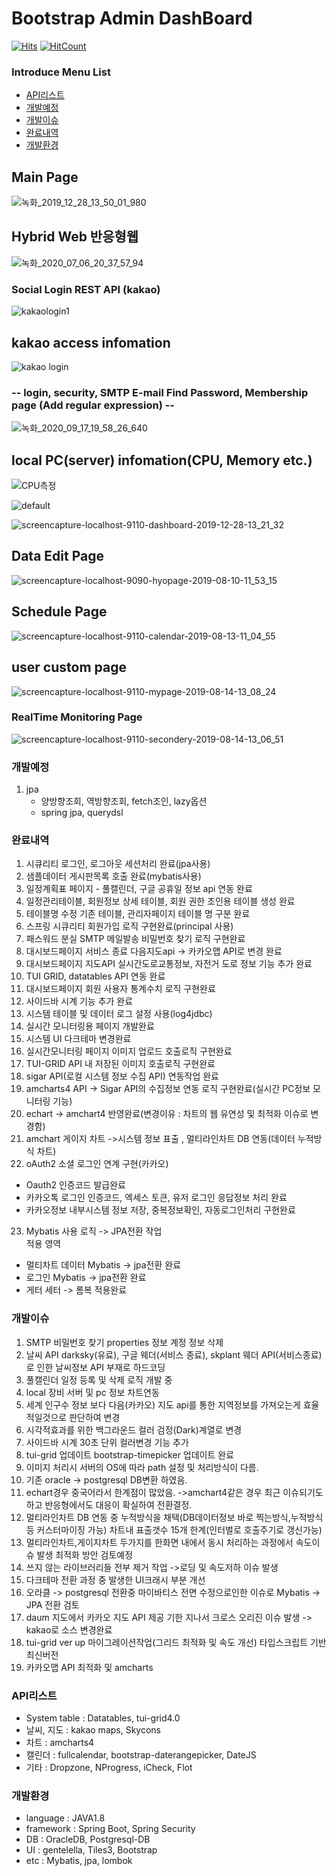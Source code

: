 # Bootstrap Admin DashBoard
[![Hits](https://hits.seeyoufarm.com/api/count/incr/badge.svg?url=https%3A%2F%2Fgithub.com%2Fldk-hub%2FDashBoard&count_bg=%235A8738&title_bg=%236D1313&icon=&icon_color=%23FF0000&title=hits&edge_flat=false)](https://hits.seeyoufarm.com)
[![HitCount](https://img.shields.io/badge/lisence-MIT-green.svg)](https://github.com/ldk-hub/DashBoard/blob/master/LICENSE)

### Introduce Menu List

 * [API리스트](#API리스트)
 * [개발예정](#개발예정)
 * [개발이슈](#개발이슈)
 * [완료내역](#완료내역)
 * [개발환경](#개발환경)
  
## Main Page
![녹화_2019_12_28_13_50_01_980](https://user-images.githubusercontent.com/12209348/71539042-5dd14980-2979-11ea-973a-dc58d91aa385.gif)

## Hybrid Web 반응형웹  
![녹화_2020_07_06_20_37_57_94](https://user-images.githubusercontent.com/12209348/86919343-0bac8480-c163-11ea-964d-27a09acf5618.gif)  

### Social Login REST API (kakao)  
![kakaologin1](https://user-images.githubusercontent.com/12209348/93009605-071aa700-f5be-11ea-919d-d857eb2b3f91.gif)  

## kakao access infomation
![kakao login](https://user-images.githubusercontent.com/12209348/93009603-05e97a00-f5be-11ea-80b7-857aaf9ce214.PNG)  

### -- login, security, SMTP E-mail Find Password, Membership page (Add regular expression) --
![녹화_2020_09_17_19_58_26_640](https://user-images.githubusercontent.com/12209348/93462004-93133280-f920-11ea-9e8b-f371971def37.gif)  

## local PC(server) infomation(CPU, Memory etc.)

![CPU측정](https://user-images.githubusercontent.com/12209348/71538778-79862100-2974-11ea-891f-e0706ec22af9.gif)

![default](https://user-images.githubusercontent.com/12209348/43362948-91c6f26e-9332-11e8-9ef2-5738fb58c32e.PNG)



![screencapture-localhost-9110-dashboard-2019-12-28-13_21_32](https://user-images.githubusercontent.com/12209348/71538837-455f3000-2975-11ea-9f2c-240ce6180186.png)

## Data Edit Page
![screencapture-localhost-9090-hyopage-2019-08-10-11_53_15](https://user-images.githubusercontent.com/12209348/62841157-bca26900-bcdf-11e9-894a-2d77cfc81e2f.png)

## Schedule Page
![screencapture-localhost-9110-calendar-2019-08-13-11_04_55](https://user-images.githubusercontent.com/12209348/62910147-6524fb80-bdba-11e9-96c3-aeff500369ea.png)

## user custom page
![screencapture-localhost-9110-mypage-2019-08-14-13_08_24](https://user-images.githubusercontent.com/12209348/62994061-f668a080-be94-11e9-9d0d-b53208b15b30.png)


### RealTime Monitoring Page
![screencapture-localhost-9110-secondery-2019-08-14-13_06_51](https://user-images.githubusercontent.com/12209348/62994062-f7013700-be94-11e9-9c0b-ac9eab6c3510.png)


### 개발예정
1. jpa   
   - 양방향조회, 역방향조회, fetch조인, lazy옵션  
   - spring jpa, querydsl  

### 완료내역
1. 시큐리티 로그인, 로그아웃 세션처리 완료(jpa사용)
2. 샘플데이터 게시판목록 호출 완료(mybatis사용)
3. 일정계획표 페이지 - 풀캘린더, 구글 공휴일 정보 api 연동 완료
4. 일정관리테이블, 회원정보 상세 테이블, 회원 권한 조인용 테이블 생성 완료
5. 테이블명 수정 기존 테이블, 관리자페이지 테이블 명 구분 완료
6. 스프링 시큐리티 회원가입 로직 구현완료(principal 사용)
7. 패스워드 분실 SMTP 메일발송 비밀번호 찾기 로직 구현완료
8. 대시보드페이지 서비스 종료 다음지도api -> 카카오맵 API로 변경 완료
9. 대시보드페이지 지도API 실시간도로교통정보, 자전거 도로 정보 기능 추가 완료
10. TUI GRID, datatables API 연동 완료 
11. 대시보드페이지 회원 사용자 통계수치 로직 구현완료
12. 사이드바 시계 기능 추가 완료
13. 시스템 테이블 및 데이터 로그 설정 사용(log4jdbc)
14. 실시간 모니터링용 페이지 개발완료
15. 시스템 UI 다크테마 변경완료
16. 실시간모니터링 페이지 이미지 업로드 호출로직 구현완료 
17. TUI-GRID API 내 저장된 이미지 호출로직 구현완료
18. sigar API(로컬 시스템 정보 수집 API) 연동작업 완료
19. amcharts4 API -> Sigar API의 수집정보 연동 로직 구현완료(실시간 PC정보 모니터링 기능)
20. echart -> amchart4 반영완료(변경이유 : 차트의 웹 유연성 및 최적화 이슈로 변경함)
21. amchart 게이지 차트 ->시스템 정보 표출 , 멀티라인차트 DB 연동(데이터 누적방식 차트)
22. oAuth2 소셜 로그인 연계 구현(카카오)  
   - Oauth2 인증코드 발급완료  
   - 카카오톡 로그인 인증코드, 엑세스 토큰, 유저 로그인 응답정보 처리 완료  
   - 카카오정보 내부시스템 정보 저장, 중복정보확인, 자동로그인처리 구현완료  
23. Mybatis 사용 로직 -> JPA전환 작업  
  적용 영역
   - 멀티차트 데이터 Mybatis -> jpa전환 완료  
   - 로그인 Mybatis -> jpa전환 완료  
   - 게터 세터 -> 롬복 적용완료  
  

### 개발이슈
1. SMTP 비밀번호 찾기 properties 정보 계정 정보 삭제
2. 날씨 API darksky(유료), 구글 웨더(서비스 종료), skplant 웨더 API(서비스종료)로 인한 날씨정보 API 부재로 하드코딩 
3. 풀캘린더 일정 등록 및 삭제 로직 개발 중
4. local 장비 서버 및 pc 정보 차트연동
5. 세계 인구수 정보 보다 다음(카카오) 지도 api를 통한 지역정보를 가져오는게 효율적일것으로 판단하여 변경 
6. 시각적효과를 위한 백그라운드 컬러 검정(Dark)계열로 변경
7. 사이드바 시계 30초 단위 컬러변경 기능 추가
9. tui-grid 업데이트 bootstrap-timepicker 업데이트 완료
10. 이미지 처리시 서버의 OS에 따라 path 설정 및 처리방식이 다름.
11. 기존 oracle -> postgresql DB변환 하였음.
12. echart경우 중국어라서 한계점이 많았음. ->amchart4같은 경우 최근 이슈되기도하고 반응형에서도 대응이 확실하여 전환결정.
13. 멀티라인차트 DB 연동 중 누적방식을 채택(DB데이터정보 바로 찍는방식,누적방식 등 커스터마이징 가능) 차트내 표출갯수 15개 한계(인터벌로 호출주기로 갱신가능)
14. 멀티라인차트,게이지차트 두가지를 한화면 내에서 동시 처리하는 과정에서 속도이슈 발생 최적화 방안 검토예정
15. 쓰지 않는 라이브러리들 전부 제거 작업 ->로딩 및 속도저하 이슈 발생
16. 다크테마 전환 과정 중 발생한 UI크래시  부분 개선
17. 오라클 -> postgresql 전환중 마이바티스 전면 수정으로인한 이슈로 Mybatis -> JPA 전환 검토
18. daum 지도에서 카카오 지도 API 제공 기한 지나서 크로스 오리진 이슈 발생 -> kakao로 소스 변경완료
19. tui-grid ver up 마이그레이션작업(그리드 최적화 및 속도 개선) 타입스크립트 기반 최신버전
20. 카카오맵 API 최적화 및 amcharts 

### API리스트
 - System table : Datatables, tui-grid4.0
 - 날씨, 지도 : kakao maps, Skycons
 - 차트 : amcharts4
 - 캘린더 : fullcalendar, bootstrap-daterangepicker, DateJS
 - 기타 : Dropzone, NProgress, iCheck, Flot
  
### 개발환경
  - language : JAVA1.8
  - framework : Spring Boot, Spring Security
  - DB : OracleDB, Postgresql-DB
  - UI : gentelella, Tiles3, Bootstrap
  - etc : Mybatis, jpa, lombok